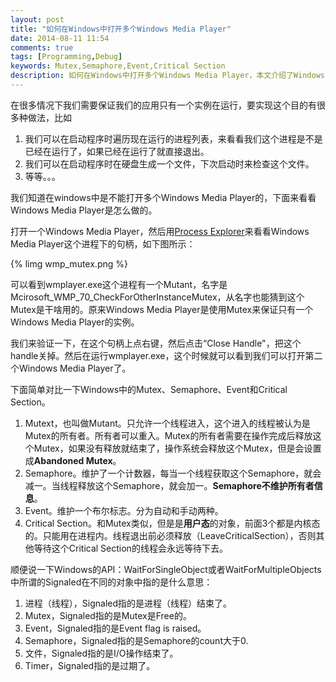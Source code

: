 ```yaml
---
layout: post
title: "如何在Windows中打开多个Windows Media Player"
date: 2014-08-11 11:54
comments: true
tags: [Programming,Debug]
keywords: Mutex,Semaphore,Event,Critical Section
description: 如何在Windows中打开多个Windows Media Player，本文介绍了Windows中的Mutex、Semaphore、Event和Critical Section的区别。
---
```


在很多情况下我们需要保证我们的应用只有一个实例在运行，要实现这个目的有很多种做法，比如  
1. 我们可以在启动程序时遍历现在运行的进程列表，来看看我们这个进程是不是已经在运行了，如果已经在运行了就直接退出。  
2. 我们可以在启动程序时在硬盘生成一个文件，下次启动时来检查这个文件。  
3. 等等。。。  

我们知道在windows中是不能打开多个Windows Media Player的，下面来看看Windows Media Player是怎么做的。

打开一个Windows Media Player，然后用[Process Explorer](http://technet.microsoft.com/en-US/sysinternals)来看看Windows Media Player这个进程下的句柄，如下图所示：

{% limg wmp_mutex.png %}

可以看到wmplayer.exe这个进程有一个Mutant，名字是Mcirosoft_WMP_70_CheckForOtherInstanceMutex，从名字也能猜到这个Mutex是干啥用的。原来Windows Media Player是使用Mutex来保证只有一个Windows Media Player的实例。

我们来验证一下，在这个句柄上点右键，然后点击“Close Handle"，把这个handle关掉。然后在运行wmplayer.exe，这个时候就可以看到我们可以打开第二个Windows Media Player了。

下面简单对比一下Windows中的Mutex、Semaphore、Event和Critical Section。

1. Mutext，也叫做Mutant。只允许一个线程进入，这个进入的线程被认为是Mutex的所有者。所有者可以重入。Mutex的所有者需要在操作完成后释放这个Mutex，如果没有释放就结束了，操作系统会释放这个Mutex，但是会设置成**Abandoned Mutex**。
2. Semaphore。维护了一个计数器，每当一个线程获取这个Semaphore，就会减一。当线程释放这个Semaphore，就会加一。**Semaphore不维护所有者信息**。
3. Event。维护一个布尔标志。分为自动和手动两种。
4. Critical Section。和Mutex类似，但是是**用户态**的对象，前面3个都是内核态的。只能用在进程内。线程退出前必须释放（LeaveCriticalSection），否则其他等待这个Critical Section的线程会永远等待下去。



顺便说一下Windows的API：WaitForSingleObject或者WaitForMultipleObjects中所谓的Signaled在不同的对象中指的是什么意思：

1. 进程（线程），Signaled指的是进程（线程）结束了。
2. Mutex，Signaled指的是Mutex是Free的。
3. Event，Signaled指的是Event flag is raised。
4. Semaphore，Signaled指的是Semaphore的count大于0.
5. 文件，Signaled指的是I/O操作结束了。
6. Timer，Signaled指的是过期了。

